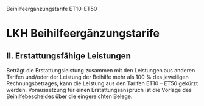 Beihilfeergänzungstarife ET10-ET50
# LKH Beihilfeergänzungstarife
## II. Erstattungsfähige Leistungen



Beträgt die Erstattungsleistung zusammen mit den Leistungen aus anderen Tarifen und/oder der Leistung der Beihilfe mehr als 100 % des jeweiligen Rechnungsbetrages, kann die Leistung aus den Tarifen ET10 – ET50 gekürzt werden. Voraussetzung für einen Erstattungsanspruch ist die Vorlage des Beihilfebescheides über die eingereichten Belege.


